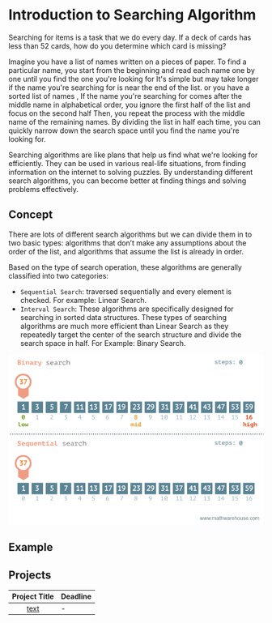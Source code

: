 # Introduction to Searching Algorithm
Searching for items is a task that we do every day. If a deck of cards has less than 52 cards, how do you determine which card is missing? 

Imagine you have a list of names written on a pieces of paper. To find a particular name, you start from the beginning and read each name one by one until you find the one you're looking for It's simple but may take longer if the name you're searching for is near the end of the list. or you have a sorted list of names , If the name you're searching for comes after the middle name in alphabetical order, you ignore the first half of the list and focus on the second half Then, you repeat the process with the middle name of the remaining names. By dividing the list in half each time, you can quickly narrow down the search space until you find the name you're looking for.



Searching algorithms are like plans that help us find what we're looking for efficiently. They can be used in various real-life situations, from finding information on the internet to solving puzzles. By understanding different search algorithms, you can become better at finding things and solving problems effectively.

## Concept
There are lots of different search algorithms but we can divide them in to two basic types: algorithms that don’t make any assumptions about the order of the list, and algorithms that assume the list is already in order.


 Based on the type of search operation, these algorithms are generally classified into two categories:
 - `Sequential Search`: traversed sequentially and every element is checked. For example: Linear Search.
 - `Interval Search`: These algorithms are specifically designed for searching in sorted data structures. These types of searching algorithms are much more efficient than Linear Search as they repeatedly target the center of the search structure and divide the search space in half. For Example: Binary Search.


<img width="910" alt="your alt text" src="https://github.com/SAFCSP-Team/data-structures-and-algorithms-bootcamp/blob/main/data-structures-and-algorithms-101/03-algorithms/01-searching/rec/binary-and-linear-search-animations.gif" />



## Example 


## Projects

|Project Title | Deadline |
|:-----------:|:-------------|
|[text](-) | - | 



